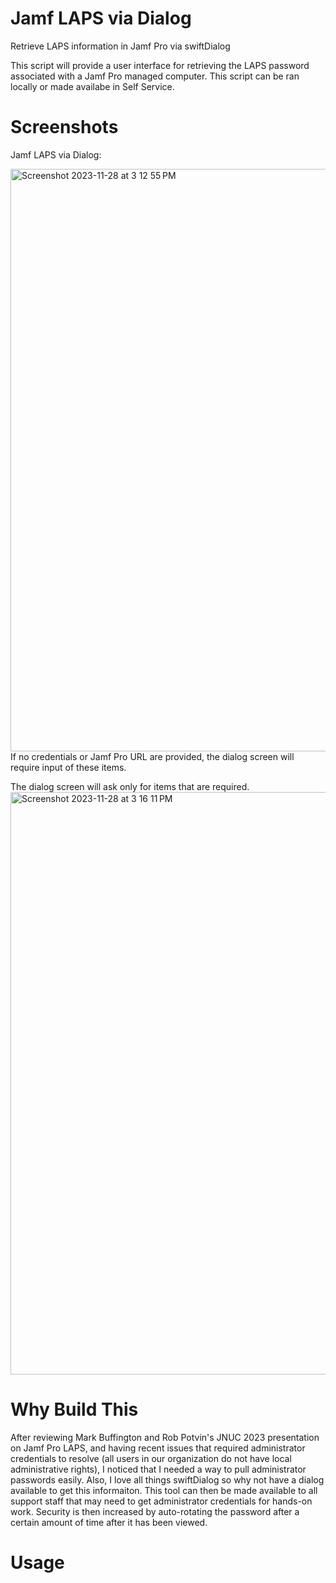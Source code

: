 # Jamf LAPS via Dialog
Retrieve LAPS information in Jamf Pro via swiftDialog

This script will provide a user interface for retrieving the LAPS password associated with a Jamf Pro managed computer. This script can be ran locally or made availabe in Self Service. 

# Screenshots
Jamf LAPS via Dialog:

<img width="932" alt="Screenshot 2023-11-28 at 3 12 55 PM" src="https://github.com/robjschroeder/Jamf-LAPS-via-Dialog/assets/23343243/28697797-ef85-4947-a2d3-422ed768ba2f">
<br>If no credentials or Jamf Pro URL are provided, the dialog screen will require input of these items. 

The dialog screen will ask only for items that are required. 
<img width="932" alt="Screenshot 2023-11-28 at 3 16 11 PM" src="https://github.com/robjschroeder/Jamf-LAPS-via-Dialog/assets/23343243/46a1ba82-27fd-4214-b72b-4326f91ecd34">



# Why Build This
After reviewing Mark Buffington and Rob Potvin's JNUC 2023 presentation on Jamf Pro LAPS, and having recent issues that required administrator credentials to resolve (all users in our organization do not have local administrative rights), I noticed that I needed a way to pull administrator passwords easily. Also, I love all things swiftDialog so why not have a dialog available to get this informaiton. This tool can then be made available to all support staff that may need to get administrator credentials for hands-on work. Security is then increased by auto-rotating the password after a certain amount of time after it has been viewed. 

# Usage
